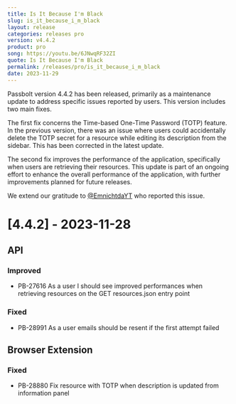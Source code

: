 ```yaml
---
title: Is It Because I'm Black
slug: is_it_because_i_m_black
layout: release
categories: releases pro
version: v4.4.2
product: pro
song: https://youtu.be/6JNwqRF32ZI
quote: Is It Because I'm Black
permalink: /releases/pro/is_it_because_i_m_black
date: 2023-11-29
---
```

Passbolt version 4.4.2 has been released, primarily as a maintenance update to address specific issues reported by users. 
This version includes two main fixes.

The first fix concerns the Time-based One-Time Password (TOTP) feature. In the previous version, there was an issue where 
users could accidentally delete the TOTP secret for a resource while editing its description from the sidebar. This has 
been corrected in the latest update.

The second fix improves the performance of the application, specifically when users are retrieving their resources. 
This update is part of an ongoing effort to enhance the overall performance of the application, with further 
improvements planned for future releases.

We extend our gratitude to [@EmnichtdaYT](https://github.com/passbolt/passbolt_docker/issues/219) who reported this issue.

# [4.4.2] - 2023-11-28
## API
### Improved
- PB-27616 As a user I should see improved performances when retrieving resources on the GET resources.json entry point

### Fixed
- PB-28991 As a user emails should be resent if the first attempt failed

## Browser Extension
### Fixed
- PB-28880 Fix resource with TOTP when description is updated from information panel